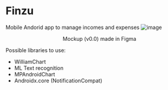 # Finzu
Mobile Andorid app to manage incomes and expenses
![image](https://github.com/user-attachments/assets/329d0803-9718-489c-8467-6edf4ca49462)
<p align="center">Mockup (v0.0) made in Figma</p>

Possible libraries to use:
- WilliamChart
- ML Text recognition
- MPAndroidChart
- Androidx.core (NotificationCompat)
